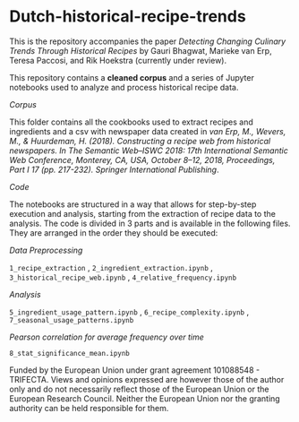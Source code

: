 # Dutch-historical-recipe-trends

This is the repository accompanies the paper *Detecting Changing Culinary Trends Through Historical Recipes* by Gauri Bhagwat, Marieke van Erp, Teresa Paccosi, and Rik Hoekstra (currently under review).

This repository contains a **cleaned corpus** and a series of Jupyter notebooks used to analyze and process historical recipe data. 

_Corpus_

This folder contains all the cookbooks used to extract recipes and ingredients and a csv with newspaper data created in *van Erp, M., Wevers, M., & Huurdeman, H. (2018). Constructing a recipe web from historical newspapers. In The Semantic Web–ISWC 2018: 17th International Semantic Web Conference, Monterey, CA, USA, October 8–12, 2018, Proceedings, Part I 17 (pp. 217-232). Springer International Publishing*.

_Code_

The notebooks are structured in a way that allows for step-by-step execution and analysis, starting from the extraction of recipe data to the analysis.
The code is divided in 3 parts and is available in the following files. They are arranged in the order they should be executed:

_Data Preprocessing_

`1_recipe_extraction` , `2_ingredient_extraction.ipynb` , `3_historical_recipe_web.ipynb` , `4_relative_frequency.ipynb`

_Analysis_

`5_ingredient_usage_pattern.ipynb` , `6_recipe_complexity.ipynb` , `7_seasonal_usage_patterns.ipynb`

_Pearson correlation for average frequency over time_ 

`8_stat_significance_mean.ipynb`


Funded by the European Union under grant agreement 101088548 - TRIFECTA. Views and opinions expressed are however those of the author only and do not necessarily reflect those of the European Union or the European Research Council. Neither the European Union nor the granting authority can be held responsible for them.
